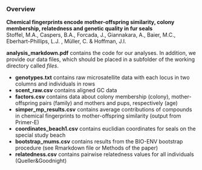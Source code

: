### Overview 
**Chemical fingerprints encode mother-offspring similarity, colony membership, relatedness and genetic quality in fur seals**  
Stoffel, M.A., Caspers, B.A., Forcada, J., Giannakara, A., Baier, M.C., Eberhart-Phillips,
  L.J. , Müller, C. & Hoffman, J.I.

**analysis_markdown.pdf** contains the code for our analyses. 
In addition, we provide our data files, which should be placed in a subfolder of the working directory called *files*.

* **genotypes.txt** contains raw microsatellite data with each locus in two columns and individuals in rows
* **scent_raw.csv** contains aligned GC data
* **factors.csv** contains data about colony membership (colony), mother-offspring pairs (family) and mothers and pups, respectively (age)
* **simper_mp_results.csv** contains average contributions of compounds in chemical fingerprints to mother-offspring similarity (output from Primer-E)
* **coordinates_beach1.csv** contains euclidian coordinates for seals on the special study beach
* **bootstrap_mums.csv** contains results from the BIO-ENV bootstrap procedure (see Rmarkdown file or Methods of the paper)
* **relatedness.csv** contains pairwise relatedness values for all individuals (Queller&Goodnight)